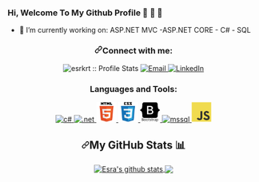 ### Hi, Welcome To My Github Profile 👋 👋 👋

- 🔭 I’m currently working on: ASP.NET MVC -ASP.NET CORE - C# - SQL 
<p align="center" dir="auto">
<h3 align="center" dir="auto"><a id="user-content-connect-with-me" class="anchor" aria-hidden="true" href="#connect-with-me"><svg class="octicon octicon-link" viewBox="0 0 16 16" version="1.1" width="16" height="16" aria-hidden="true"><path fill-rule="evenodd" d="M7.775 3.275a.75.75 0 001.06 1.06l1.25-1.25a2 2 0 112.83 2.83l-2.5 2.5a2 2 0 01-2.83 0 .75.75 0 00-1.06 1.06 3.5 3.5 0 004.95 0l2.5-2.5a3.5 3.5 0 00-4.95-4.95l-1.25 1.25zm-4.69 9.64a2 2 0 010-2.83l2.5-2.5a2 2 0 012.83 0 .75.75 0 001.06-1.06 3.5 3.5 0 00-4.95 0l-2.5 2.5a3.5 3.5 0 004.95 4.95l1.25-1.25a.75.75 0 00-1.06-1.06l-1.25 1.25a2 2 0 01-2.83 0z"></path></svg></a>Connect with me:</h3>
<p align="center" dir="auto">
<img src="https://komarev.com/ghpvc/?username=esrkrt&color=green" alt="esrkrt :: Profile Stats">

<a href="mailto:esra.kurt97833@gmail.com">
    <img alt="Email" src="https://img.shields.io/badge/Email-esra.kurt97833@gmail.com-blue?style=flat&logo=gmail">
</a>

<a href="https://www.linkedin.com/in/esra-kurt-2398961a4" target="_blank">
    <img alt="LinkedIn" src="https://img.shields.io/badge/LinkedIn-@esrkrt-blue?style=flat&logo=linkedin">
</a>

</p>

<h3 align="center">Languages and Tools:</h3>

<p align="center">
 


<a href="https://docs.microsoft.com/tr-tr/dotnet/csharp/" target="_blank" rel="noreferrer"> 
    <img src="https://sametakca.com/wp-content/uploads/2020/12/715px-C_Sharp_logo.png" alt="c#" width="40" height="40"/> 
</a> 
  
<a href="https://tr.wikipedia.org/wiki/.NET_Framework" target="_blank" rel="noreferrer"> 
    <img src="https://upload.wikimedia.org/wikipedia/commons/thumb/a/a3/.NET_Logo.svg/2048px-.NET_Logo.svg.png" alt=".net" width="40" height="40"/> 
</a>


<a href="https://www.w3.org/html/" target="_blank" rel="noreferrer"> 
    <img src="https://raw.githubusercontent.com/devicons/devicon/master/icons/html5/html5-original-wordmark.svg" alt="html5" width="40" height="40"/> 
</a>
    
<a href="https://www.w3schools.com/css/" target="_blank" rel="noreferrer"> 
    <img src="https://raw.githubusercontent.com/devicons/devicon/master/icons/css3/css3-original-wordmark.svg" alt="css3" width="40" height="40"/> 
</a>

<a href="https://getbootstrap.com" target="_blank" rel="noreferrer">
    <img src="https://raw.githubusercontent.com/devicons/devicon/master/icons/bootstrap/bootstrap-plain-wordmark.svg" alt="bootstrap" width="40" height="40" >
</a>

<a href="https://www.microsoft.com/tr-tr/sql-server/sql-server-2019" target="_blank" rel="noreferrer">
    <img src="https://avatars.githubusercontent.com/u/35132567?s=200&v=4" alt="mssql" width="40" height="40" >
</a>

<a href="https://developer.mozilla.org/en-US/docs/Web/JavaScript" target="_blank" rel="noreferrer"> 
    <img src="https://raw.githubusercontent.com/devicons/devicon/master/icons/javascript/javascript-original.svg" alt="javascript" width="40" height="40"/> 
</a>

</p>

<h2 align="center" dir="auto"><a id="user-content-my-github-stats-bar_chart" class="anchor" aria-hidden="true" href="#my-github-stats-bar_chart"><svg class="octicon octicon-link" viewBox="0 0 16 16" version="1.1" width="16" height="16" aria-hidden="true"><path fill-rule="evenodd" d="M7.775 3.275a.75.75 0 001.06 1.06l1.25-1.25a2 2 0 112.83 2.83l-2.5 2.5a2 2 0 01-2.83 0 .75.75 0 00-1.06 1.06 3.5 3.5 0 004.95 0l2.5-2.5a3.5 3.5 0 00-4.95-4.95l-1.25 1.25zm-4.69 9.64a2 2 0 010-2.83l2.5-2.5a2 2 0 012.83 0 .75.75 0 001.06-1.06 3.5 3.5 0 00-4.95 0l-2.5 2.5a3.5 3.5 0 004.95 4.95l1.25-1.25a.75.75 0 00-1.06-1.06l-1.25 1.25a2 2 0 01-2.83 0z"></path></svg></a>My GitHub Stats <g-emoji class="g-emoji" alias="bar_chart" fallback-src="https://github.githubassets.com/images/icons/emoji/unicode/1f4ca.png">📊</g-emoji></h2>
 
<p align="center" dir="auto">

<a href="#">
  <img align="center" src="https://github-readme-stats.vercel.app/api?username=esrkrt&show_icons=true&theme=radical" style="max-width: 100%;" alt="Esra's github stats" />
</a>

<a href="#">
  <img align="center" src="https://github-readme-stats-anuraghazra1.vercel.app/api/top-langs/?username=esrkrt&count_private=true&layout=compact&theme=radical" style="max-width: 100%;" />
</a>
</p>


</div>
